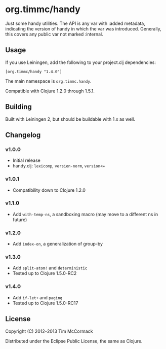 # org.timmc/handy

Just some handy utilities. The API is any var with :added metadata,
indicating the version of handy in which the var was introduced.
Generally, this covers any public var not marked :internal.

## Usage

If you use Leiningen, add the following to your project.clj dependencies:

`[org.timmc/handy "1.4.0"]`

The main namespace is `org.timmc.handy`.

Compatible with Clojure 1.2.0 through 1.5.1.

## Building

Built with Leiningen 2, but should be buildable with 1.x as well.

## Changelog

### v1.0.0
* Initial release
* handy.clj: `lexicomp`, `version-norm`, `version<=`

### v1.0.1
* Compatibility down to Clojure 1.2.0

### v1.1.0
* Add `with-temp-ns`, a sandboxing macro (may move to a different ns in future)

### v1.2.0
* Add `index-on`, a generalization of group-by

### v1.3.0
* Add `split-atom!` and `deterministic`
* Tested up to Clojure 1.5.0-RC2

### v1.4.0
* Add `if-let+` and `paging`
* Tested up to Clojure 1.5.0-RC17

## License

Copyright (C) 2012–2013 Tim McCormack

Distributed under the Eclipse Public License, the same as Clojure.
